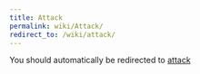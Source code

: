 ```yaml
---
title: Attack
permalink: wiki/Attack/
redirect_to: /wiki/attack/
---
```


You should automatically be redirected to [attack](/wiki/attack/)
